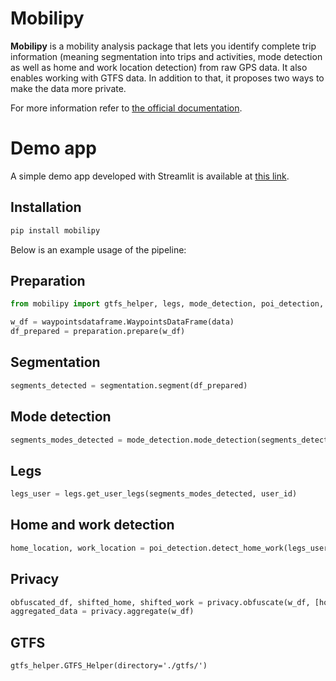 # Mobilipy

**Mobilipy** is a mobility analysis package that lets you identify complete trip information (meaning segmentation into trips and activities, mode detection as well as home and work location detection) from raw GPS data. It also enables working with GTFS data. In addition to that, it proposes two ways to make the data more private.

For more information refer to [the official documentation](https://mobilipy.readthedocs.io/en/latest/mobilipy.html#mobilipy-package).

# Demo app
A simple demo app developed with Streamlit is available at [this link](https://share.streamlit.io/plechoss/mobility/main/app.py).

## Installation
```python
pip install mobilipy
```


Below is an example usage of the pipeline:  

## Preparation

```python
from mobilipy import gtfs_helper, legs, mode_detection, poi_detection, plot, preparation, privacy, segmentation, waypointsdataframe

w_df = waypointsdataframe.WaypointsDataFrame(data)
df_prepared = preparation.prepare(w_df)
```

## Segmentation

```python
segments_detected = segmentation.segment(df_prepared)
```

## Mode detection

```python
segments_modes_detected = mode_detection.mode_detection(segments_detected)
```

## Legs

```python
legs_user = legs.get_user_legs(segments_modes_detected, user_id)
```

## Home and work detection

```python
home_location, work_location = poi_detection.detect_home_work(legs_user, df_prepared)
```

## Privacy

```python
obfuscated_df, shifted_home, shifted_work = privacy.obfuscate(w_df, [home, work])
aggregated_data = privacy.aggregate(w_df)
```

## GTFS

```
gtfs_helper.GTFS_Helper(directory='./gtfs/')
```
